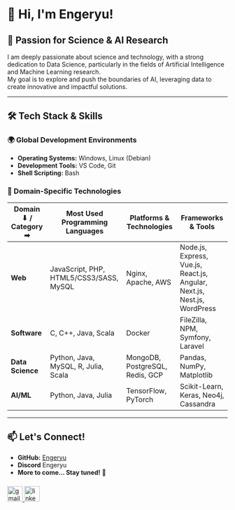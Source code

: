 # 👋 Hi, I'm Engeryu!

## 🔬 Passion for Science & AI Research

I am deeply passionate about science and technology, with a strong dedication to Data Science, particularly in the fields of Artificial Intelligence and Machine Learning research.  
My goal is to explore and push the boundaries of AI, leveraging data to create innovative and impactful solutions.

---

## 🛠️ Tech Stack & Skills

### 🌍 Global Development Environments
- **Operating Systems:** Windows, Linux (Debian)  
- **Development Tools:** VS Code, Git  
- **Shell Scripting:** Bash  

### 📌 Domain-Specific Technologies

| Domain ⬇ / Category ➡ | **Most Used Programming Languages** | **Platforms & Technologies** | **Frameworks & Tools** |
|-----------------------|-----------------------------------|----------------------------|------------------------|
| **Web**              | JavaScript, PHP, HTML5/CSS3/SASS, MySQL | Nginx, Apache, AWS        | Node.js, Express, Vue.js, React.js, Angular, Next.js, Nest.js, WordPress |
| **Software**         | C, C++, Java, Scala              | Docker                     | FileZilla, NPM, Symfony, Laravel |
| **Data Science**     | Python, Java, MySQL, R, Julia, Scala | MongoDB, PostgreSQL, Redis, GCP | Pandas, NumPy, Matplotlib |
| **AI/ML**           | Python, Java, Julia              | TensorFlow, PyTorch        | Scikit-Learn, Keras, Neo4j, Cassandra |

---

## 📫 Let's Connect!
- **GitHub:** [Engeryu](https://github.com/Engeryu)
- **Discord** Engeryu
- **More to come... Stay tuned!** 🚀

###

<div align="left">
  <a href="mailto:angel.proworkspace@gmail.com" target="_blank" rel="noopener noreferrer">
    <img src="https://img.shields.io/static/v1?message=Gmail&logo=gmail&label=&color=D14836&logoColor=white&labelColor=&style=for-the-badge" height="35" alt="gmail logo" />
  </a>
  <a href="https://www.linkedin.com/in/angel-gaspard-fauvelle-631111122/" target="_blank" rel="noopener noreferrer">
    <img src="https://img.shields.io/static/v1?message=LinkedIn&logo=linkedin&label=&color=0077B5&logoColor=white&labelColor=&style=for-the-badge" height="35" alt="linkedin logo" />
  </a>
</div>
